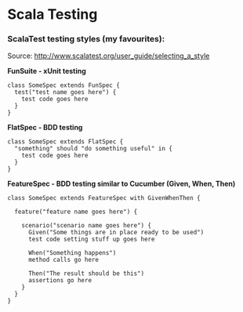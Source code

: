 # Scala Testing

### ScalaTest testing styles (my favourites):

Source: http://www.scalatest.org/user_guide/selecting_a_style

__FunSuite - xUnit testing__

``` 
class SomeSpec extends FunSpec {
  test("test name goes here") { 
    test code goes here 
  }
}
```

__FlatSpec - BDD testing__

```
class SomeSpec extends FlatSpec {
  "something" should "do something useful" in { 
    test code goes here 
  }
}
```

__FeatureSpec - BDD testing similar to Cucumber (Given, When, Then)__

```
class SomeSpec extends FeatureSpec with GivenWhenThen {

  feature("feature name goes here") {
  
    scenario("scenario name goes here") {
      Given("Some things are in place ready to be used")
      test code setting stuff up goes here
    
      When("Something happens")
      method calls go here
    
      Then("The result should be this")
      assertions go here
    }
  }
}
```